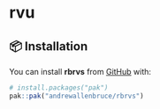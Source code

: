 
<!-- README.md is generated from README.Rmd. Please edit that file -->

# rvu

<!-- badges: start -->
<!-- badges: end -->

## :package: Installation

You can install **rbrvs** from [GitHub](https://github.com/) with:

``` r
# install.packages("pak")
pak::pak("andrewallenbruce/rbrvs")
```
